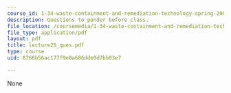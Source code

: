 ```yaml
---
course_id: 1-34-waste-containment-and-remediation-technology-spring-2004
description: Questions to ponder before class.
file_location: /coursemedia/1-34-waste-containment-and-remediation-technology-spring-2004/8766b56ac177f9e0a686dde0d7bb03e7_lecture25_ques.pdf
file_type: application/pdf
layout: pdf
title: lecture25_ques.pdf
type: course
uid: 8766b56ac177f9e0a686dde0d7bb03e7

---
```

None